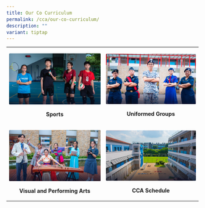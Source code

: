 ```yaml
---
title: Our Co Curriculum
permalink: /cca/our-co-curriculum/
description: ""
variant: tiptap
---
```

<table><tbody><tr><td><p><a href="https://moe-canberrasec-staging.netlify.app/discover-canberra/our-co-curriculum/sports/badminton">
<img src="/images/cca_sports.png">
</a></p>
<p style="text-align: center;"><strong>Sports</strong></p>
</td><td>
<p><a href="https://moe-canberrasec-staging.netlify.app/discover-canberra/our-co-curriculum/uniformed-groups/boys-brigade">
<img src="/images/cca_uniformed%20groups.png">
</a></p>
<p style="text-align: center;"><strong>Uniformed Groups</strong></p>
</td></tr><tr><td>
<p><a href="https://moe-canberrasec-staging.netlify.app/discover-canberra/our-co-curriculum/visual-and-performing-arts/digital-media-in-visual-arts-club">
<img src="/images/cca_performing%20arts.png">
</a></p>
<p style="text-align: center;"><strong>Visual and Performing Arts</strong></p>
 </td><td>
<p><a href="https://moe-canberrasec-staging.netlify.app/discover-canberra/our-co-curriculum/cca-schedule">
<img src="/images/STUDENT_INITIATED_LEARNING.png">
</a></p>
<p style="text-align: center;"><strong>CCA Schedule</strong></p></td></tr>
	</tbody></table>